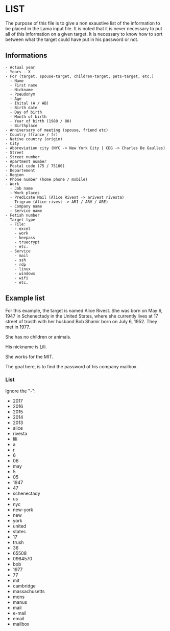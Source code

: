 # LIST
The purpose of this file is to give a non exaustive list of the information to be placed in the Lama input file. It is noted that it is never necessary to put all of this information on a given target. It is necessary to know how to sort between what the target could have put in his password or not.
## Informations
	- Actual year
	- Years - X
	- For (target, spouse-target, children-target, pets-target, etc.)
	  - Name
	  - First name
	  - Nickname
	  - Pseudonym
	  - Age
	  - Inital (A / AB)
	  - Birth date
	  - Day of birth
	  - Month of birth
	  - Year of birth (1980 / 80)
	  - Birthplace
	- Anniversary of meeting (spouse, friend etc)
	- Country (france / fr)
	- Native country (origin)
	- City
	- Abbreviation city (NYC -> New York City | CDG -> Charles De Gaulles)
	- Street
	- Street number
	- Apartment number
	- Postal code (75 / 75100)
	- Departement
	- Region
	- Phone number (home phone / mobile)
	- Work
	  - Job name
	  - Work places
	  - Predicate Mail (Alice Rivest -> arivest rivesta)
	  - Trigram (Alice rivest -> ARI / ARV / ARE)
	  - Company name
	  - Service name
	- Fetish number
	- Target type
	  - File:
		- excel
		- work
		- keepass
		- truecrypt
		- etc.
	  - Service
		- mail
		- ssh
		- rdp
		- linux
		- windows
		- wifi
		- etc.
## Example list
For this example, the target is named Alice Rivest. She was born on May 6, 1947 in Schenectady in the United States, where she currently lives at 17 street of trusth with her husband Bob Shamir born on July 6, 1952. They met in 1977.

She has no children or animals.

His nickname is Lili.

She works for the MIT.

The goal here, is to find the password of his company mailbox.
### List
Ignore the "-":

- 2017
- 2016
- 2015
- 2014
- 2013
- alice
- rivesta
- lili
- a
- r
- 6
- 06
- may
- 5
- 05
- 1947
- 47
- schenectady
- us
- nyc
- new-york
- new
- york
- united
- states
- 17
- trush
- 36
- 65508
- 0964570
- bob
- 1977
- 77
- mit
- cambridge
- massachusetts
- mens
- manus
- mail
- e-mail
- email
- mailbox
